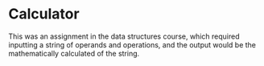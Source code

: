 # Calculator
This was an assignment in the data structures course, which required inputting a string of operands and operations, and the output would be the mathematically calculated of the string.
